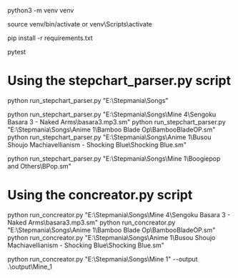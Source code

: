 python3 -m venv venv

source venv/bin/activate or venv\Scripts\activate

pip install -r requirements.txt

pytest

# Using the stepchart_parser.py script

python run_stepchart_parser.py "E:\Stepmania\Songs"

python run_stepchart_parser.py "E:\Stepmania\Songs\Mine 4\Sengoku Basara 3 - Naked Arms\basara3.mp3.sm"
python run_stepchart_parser.py "E:\Stepmania\Songs\Anime 1\Bamboo Blade Op\BambooBladeOP.sm"
python run_stepchart_parser.py "E:\Stepmania\Songs\Anime 1\Busou Shoujo Machiavellianism - Shocking Blue\Shocking Blue.sm"

python run_stepchart_parser.py "E:\Stepmania\Songs\Mine 1\Boogiepop and Others\BPop.sm"

# Using the concreator.py script

python run_concreator.py "E:\Stepmania\Songs\Mine 4\Sengoku Basara 3 - Naked Arms\basara3.mp3.sm"
python run_concreator.py "E:\Stepmania\Songs\Anime 1\Bamboo Blade Op\BambooBladeOP.sm"
python run_concreator.py "E:\Stepmania\Songs\Anime 1\Busou Shoujo Machiavellianism - Shocking Blue\Shocking Blue.sm"


python run_concreator.py "E:\Stepmania\Songs\Mine 1" --output .\output\Mine_1
